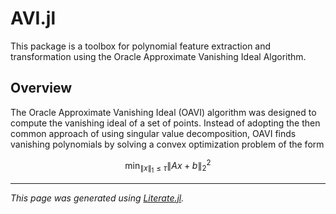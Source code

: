 
# AVI.jl

This package is a toolbox for polynomial feature extraction and transformation using the Oracle Approximate Vanishing Ideal Algorithm.

## Overview

The Oracle Approximate Vanishing Ideal (OAVI) algorithm was designed to compute the vanishing ideal of a set of points. Instead of adopting the then common approach of
using singular value decomposition, OAVI finds vanishing polynomials by solving a convex optimization problem of the form
```math
\min_{\|x\|_1 \le \tau} \|Ax + b\|_2^2
```

---

*This page was generated using [Literate.jl](https://github.com/fredrikekre/Literate.jl).*

